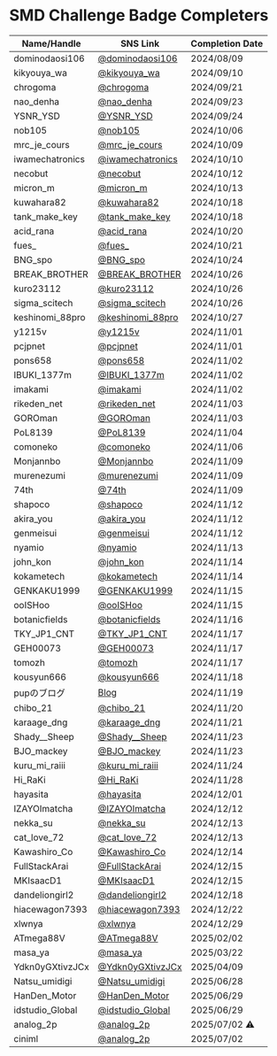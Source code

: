 # SMD Challenge Badge Completers

| Name/Handle            | SNS Link                                                                           | Completion Date |
|------------------------|------------------------------------------------------------------------------------|-----------------|
| dominodaosi106         | [@dominodaosi106](https://Twitter.com/dominodaosi106/status/1821849628398252090)   | 2024/08/09      |
| kikyouya_wa            | [@kikyouya_wa](https://Twitter.com/kikyouya_wa/status/1833388959856267572)         | 2024/09/10      |
| chrogoma               | [@chrogoma](https://Twitter.com/chrogoma/status/1837483434882547880)               | 2024/09/21      |
| nao_denha              | [@nao_denha](https://Twitter.com/nao_denha/status/1838162947585278253)             | 2024/09/23      |
| YSNR_YSD               | [@YSNR_YSD](https://Twitter.com/YSNR_YSD/status/1838555337408012621)               | 2024/09/24      |
| nob105                 | [@nob105](https://Twitter.com/nob105/status/1842887974956204135)                   | 2024/10/06      |
| mrc_je_cours           | [@mrc_je_cours](https://Twitter.com/mrc_je_cours/status/1843982311962051063)       | 2024/10/09      |
| iwamechatronics        | [@iwamechatronics](https://Twitter.com/iwamechatronics/status/1844300497609691366) | 2024/10/10      |
| necobut                | [@necobut](https://Twitter.com/necobut/status/1844926992942235731)                 | 2024/10/12      |
| micron_m               | [@micron_m](https://Twitter.com/micron_m/status/1845320387997122735)               | 2024/10/13      |
| kuwahara82             | [@kuwahara82](https://Twitter.com/kuwahara82/status/1847188529841164394)           | 2024/10/18      |
| tank_make_key          | [@tank_make_key](https://Twitter.com/tank_make_key/status/1847229723002482716)     | 2024/10/18      |
| acid_rana              | [@acid_rana](https://Twitter.com/acid_rana/status/1847938870345863402)             | 2024/10/20      |
| fues_                  | [@fues_](https://Twitter.com/fues_/status/1848347757205234134)                     | 2024/10/21      |
| BNG_spo                | [@BNG_spo](https://Twitter.com/BNG_spo/status/1849254634566938833)                 | 2024/10/24      |
| BREAK_BROTHER          | [@BREAK_BROTHER](https://Twitter.com/BREAK_BROTHER/status/1850032147475902741)     | 2024/10/26      |
| kuro23112              | [@kuro23112](https://Twitter.com/kuro23112/status/1850061717923037547)             | 2024/10/26      |
| sigma_scitech          | [@sigma_scitech](https://Twitter.com/sigma_scitech/status/1850184716068307249)     | 2024/10/26      |
| keshinomi_88pro        | [@keshinomi_88pro](https://Twitter.com/keshinomi_88pro/status/1850464400664047688) | 2024/10/27      |
| y1215v                 | [@y1215v](https://Twitter.com/y1215v/status/1852266618510020769)                   | 2024/11/01      |
| pcjpnet                | [@pcjpnet](https://Twitter.com/pcjpnet/status/1852350987882922005)                 | 2024/11/01      |
| pons658                | [@pons658](https://Twitter.com/pons658/status/1852585444682424722)                 | 2024/11/02      |
| IBUKI_1377m            | [@IBUKI_1377m](https://Twitter.com/IBUKI_1377m/status/1852608130330304633)         | 2024/11/02      |
| imakami                | [@imakami](https://Twitter.com/imakami/status/1852722093596766684)                 | 2024/11/02      |
| rikeden_net            | [@rikeden_net](https://Twitter.com/rikeden_net/status/1852882288507576664)         | 2024/11/03      |
| GOROman                | [@GOROman](https://Twitter.com/GOROman/status/1852939111734383080)                 | 2024/11/03      |
| PoL8139                | [@PoL8139](https://Twitter.com/PoL8139/status/1853108131477512296)                 | 2024/11/04      |
| comoneko               | [@comoneko](https://Twitter.com/comoneko/status/1853834744972341593)               | 2024/11/06      |
| Monjannbo              | [@Monjannbo](https://Twitter.com/Monjannbo/status/1855169408181952913)             | 2024/11/09      |
| murenezumi             | [@murenezumi](https://Twitter.com/murenezumi/status/1855226739812962361)           | 2024/11/09      |
| 74th                   | [@74th](https://Twitter.com/74th/status/1855243325663851002)                       | 2024/11/09      |
| shapoco                | [@shapoco](https://Twitter.com/shapoco/status/1856270905250590761)                 | 2024/11/12      |
| akira_you              | [@akira_you](https://Twitter.com/akira_you/status/1856292540070408367)             | 2024/11/12      |
| genmeisui              | [@genmeisui](https://Twitter.com/genmeisui/status/1856294153010983244)             | 2024/11/12      |
| nyamio                 | [@nyamio](https://Twitter.com/nyamio/status/1856670912592117989)                   | 2024/11/13      |
| john_kon               | [@john_kon](https://Twitter.com/john_kon/status/1857045930924490906)               | 2024/11/14      |
| kokametech             | [@kokametech](https://Twitter.com/kokametech/status/1857060640159867286)           | 2024/11/14      |
| GENKAKU1999            | [@GENKAKU1999](https://Twitter.com/GENKAKU1999/status/1857099795418300504)         | 2024/11/15      |
| ooISHoo                | [@ooISHoo](https://Twitter.com/ooISHoo/status/1857401654267585012)                 | 2024/11/15      |
| botanicfields          | [@botanicfields](https://Twitter.com/botanicfields/status/1857689964810744313)     | 2024/11/16      |
| TKY_JP1_CNT            | [@TKY_JP1_CNT](https://Twitter.com/TKY_JP1_CNT/status/1857804335566172303)         | 2024/11/17      |
| GEH00073               | [@GEH00073](https://Twitter.com/GEH00073/status/1857921514789810634)               | 2024/11/17      |
| tomozh                 | [@tomozh](https://Twitter.com/tomozh/status/1858145340794532332)                   | 2024/11/17      |
| kousyun666             | [@kousyun666](https://Twitter.com/kousyun666/status/1858392428929249529)           | 2024/11/18      |
| pupのブログ            | [Blog](https://pup.doorblog.jp/archives/58803044.html)                             | 2024/11/19      |
| chibo_21               | [@chibo_21](https://Twitter.com/chibo_21/status/1858904388900974595)               | 2024/11/20      |
| karaage_dng            | [@karaage_dng](https://Twitter.com/karaage_dng/status/1859589274892673411)         | 2024/11/21      |
| Shady__Sheep           | [@Shady__Sheep](https://Twitter.com/Shady__Sheep/status/1860037922705334503)       | 2024/11/23      |
| BJO_mackey             | [@BJO_mackey](https://Twitter.com/BJO_mackey/status/1860312316400795711)           | 2024/11/23      |
| kuru_mi_raiii          | [@kuru_mi_raiii](https://Twitter.com/kuru_mi_raiii/status/1860686268516204945)     | 2024/11/24      |
| Hi_RaKi                | [@Hi_RaKi](https://Twitter.com/Hi_RaKi/status/1862071314225459451)                 | 2024/11/28      |
| hayasita               | [@hayasita](https://Twitter.com/hayasita/status/1862879508799660376)               | 2024/12/01      |
| IZAYOImatcha           | [@IZAYOImatcha](https://Twitter.com/IZAYOImatcha/status/1867196032951673297)       | 2024/12/12      |
| nekka_su               | [@nekka_su](https://Twitter.com/nekka_su/status/1867486559047725533)               | 2024/12/13      |
| cat_love_72            | [@cat_love_72](https://Twitter.com/cat_love_72/status/1867543416705581559)         | 2024/12/13      |
| Kawashiro_Co           | [@Kawashiro_Co](https://Twitter.com/Kawashiro_Co/status/1867858733323505836)       | 2024/12/14      |
| FullStackArai          | [@FullStackArai](https://Twitter.com/FullStackArai/status/1867966575057539360)     | 2024/12/15      |
| MKIsaacD1              | [@MKIsaacD1](https://Twitter.com/MKIsaacD1/status/1868244984132227207)             | 2024/12/15      |
| dandeliongirl2         | [@dandeliongirl2](https://Twitter.com/dandeliongirl2/status/1869325003621310617)   | 2024/12/18      |
| hiacewagon7393         | [@hiacewagon7393](https://Twitter.com/hiacewagon7393/status/1870710756087673058)   | 2024/12/22      |
| xlwnya                 | [@xlwnya](https://Twitter.com/xlwnya/status/1872926099497467932)                   | 2024/12/29      |
| ATmega88V              | [@ATmega88V](https://Twitter.com/ATmega88V/status/1885908128304406543)             | 2025/02/02      |
| masa_ya                | [@masa_ya](https://Twitter.com/masa_ya/status/1903115760899424556)                 | 2025/03/22      |
| Ydkn0yGXtivzJCx        | [@Ydkn0yGXtivzJCx](https://Twitter.com/Ydkn0yGXtivzJCx/status/1909885373351956519) | 2025/04/09      |
| Natsu_umidigi          | [@Natsu_umidigi](https://Twitter.com/Natsu_umidigi/status/1938939605514076395)     | 2025/06/28      |
| HanDen_Motor           | [@HanDen_Motor](https://Twitter.com/HanDen_Motor/status/1939243479676363141)       | 2025/06/29      |
| idstudio_Global        | [@idstudio_Global](https://Twitter.com/idstudio_Global/status/1939263672389693907) | 2025/06/29      |
| analog_2p              | [@analog_2p](https://Twitter.com/analog_2p/status/1940391889561411780)             | 2025/07/02 ⚠   |
| ciniml                 | [@analog_2p](https://Twitter.com/ciniml/status/1940408219077394863)                | 2025/07/02      |



